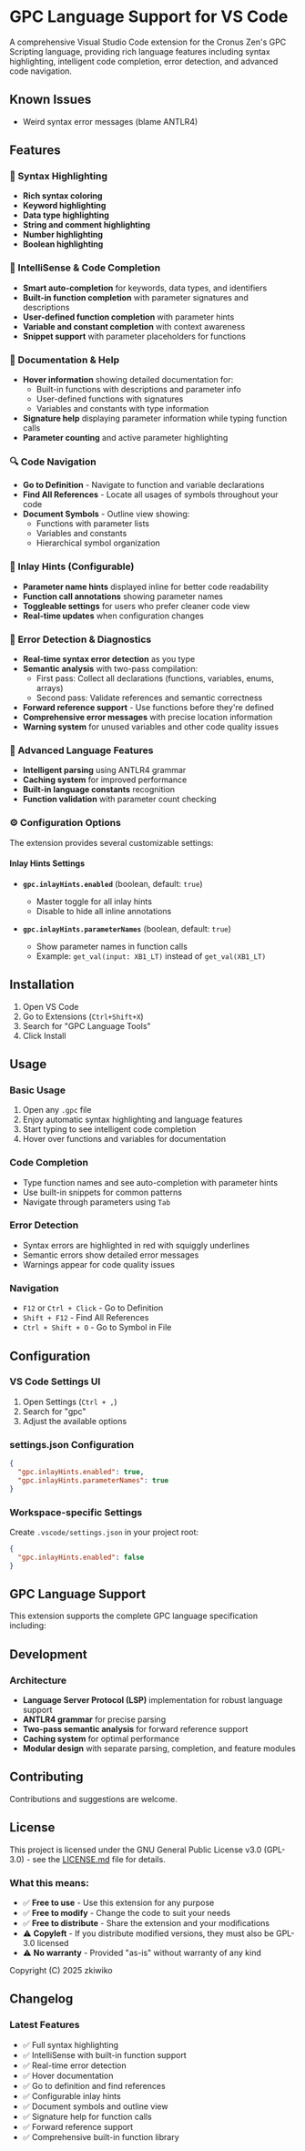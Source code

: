 # GPC Language Support for VS Code

A comprehensive Visual Studio Code extension for the Cronus Zen's GPC Scripting language, providing rich language features including syntax highlighting, intelligent code completion, error detection, and advanced code navigation.

## Known Issues
- Weird syntax error messages (blame ANTLR4)

## Features

### 🎨 Syntax Highlighting
- **Rich syntax coloring**
- **Keyword highlighting**
- **Data type highlighting**
- **String and comment highlighting**
- **Number highlighting**
- **Boolean highlighting**

### 🧠 IntelliSense & Code Completion
- **Smart auto-completion** for keywords, data types, and identifiers
- **Built-in function completion** with parameter signatures and descriptions
- **User-defined function completion** with parameter hints
- **Variable and constant completion** with context awareness
- **Snippet support** with parameter placeholders for functions

### 📖 Documentation & Help
- **Hover information** showing detailed documentation for:
  - Built-in functions with descriptions and parameter info
  - User-defined functions with signatures
  - Variables and constants with type information
- **Signature help** displaying parameter information while typing function calls
- **Parameter counting** and active parameter highlighting

### 🔍 Code Navigation
- **Go to Definition** - Navigate to function and variable declarations
- **Find All References** - Locate all usages of symbols throughout your code
- **Document Symbols** - Outline view showing:
  - Functions with parameter lists
  - Variables and constants
  - Hierarchical symbol organization

### 🎯 Inlay Hints (Configurable)
- **Parameter name hints** displayed inline for better code readability
- **Function call annotations** showing parameter names
- **Toggleable settings** for users who prefer cleaner code view
- **Real-time updates** when configuration changes

### 🚨 Error Detection & Diagnostics
- **Real-time syntax error detection** as you type
- **Semantic analysis** with two-pass compilation:
  - First pass: Collect all declarations (functions, variables, enums, arrays)
  - Second pass: Validate references and semantic correctness
- **Forward reference support** - Use functions before they're defined
- **Comprehensive error messages** with precise location information
- **Warning system** for unused variables and other code quality issues

### 📝 Advanced Language Features
- **Intelligent parsing** using ANTLR4 grammar
- **Caching system** for improved performance
- **Built-in language constants** recognition
- **Function validation** with parameter count checking

### ⚙️ Configuration Options

The extension provides several customizable settings:

#### Inlay Hints Settings
- **`gpc.inlayHints.enabled`** (boolean, default: `true`)
  - Master toggle for all inlay hints
  - Disable to hide all inline annotations

- **`gpc.inlayHints.parameterNames`** (boolean, default: `true`)
  - Show parameter names in function calls
  - Example: `get_val(input: XB1_LT)` instead of `get_val(XB1_LT)`

## Installation

1. Open VS Code
2. Go to Extensions (`Ctrl+Shift+X`)
3. Search for "GPC Language Tools"
4. Click Install

## Usage

### Basic Usage
1. Open any `.gpc` file
2. Enjoy automatic syntax highlighting and language features
3. Start typing to see intelligent code completion
4. Hover over functions and variables for documentation

### Code Completion
- Type function names and see auto-completion with parameter hints
- Use built-in snippets for common patterns
- Navigate through parameters using `Tab`

### Error Detection
- Syntax errors are highlighted in red with squiggly underlines
- Semantic errors show detailed error messages
- Warnings appear for code quality issues

### Navigation
- `F12` or `Ctrl + Click` - Go to Definition
- `Shift + F12` - Find All References
- `Ctrl + Shift + O` - Go to Symbol in File

## Configuration

### VS Code Settings UI
1. Open Settings (`Ctrl + ,`)
2. Search for "gpc"
3. Adjust the available options

### settings.json Configuration
```json
{
  "gpc.inlayHints.enabled": true,
  "gpc.inlayHints.parameterNames": true
}
```

### Workspace-specific Settings
Create `.vscode/settings.json` in your project root:
```json
{
  "gpc.inlayHints.enabled": false
}
```

## GPC Language Support

This extension supports the complete GPC language specification including:

## Development

### Architecture
- **Language Server Protocol (LSP)** implementation for robust language support
- **ANTLR4 grammar** for precise parsing
- **Two-pass semantic analysis** for forward reference support
- **Caching system** for optimal performance
- **Modular design** with separate parsing, completion, and feature modules

## Contributing

Contributions and suggestions are welcome.

## License

This project is licensed under the GNU General Public License v3.0 (GPL-3.0) - see the [LICENSE.md](LICENSE.md) file for details.

### What this means:
- ✅ **Free to use** - Use this extension for any purpose
- ✅ **Free to modify** - Change the code to suit your needs
- ✅ **Free to distribute** - Share the extension and your modifications
- ⚠️ **Copyleft** - If you distribute modified versions, they must also be GPL-3.0 licensed
- ⚠️ **No warranty** - Provided "as-is" without warranty of any kind

Copyright (C) 2025 zkiwiko

## Changelog

### Latest Features
- ✅ Full syntax highlighting
- ✅ IntelliSense with built-in function support
- ✅ Real-time error detection
- ✅ Hover documentation
- ✅ Go to definition and find references
- ✅ Configurable inlay hints
- ✅ Document symbols and outline view
- ✅ Signature help for function calls
- ✅ Forward reference support
- ✅ Comprehensive built-in function library
